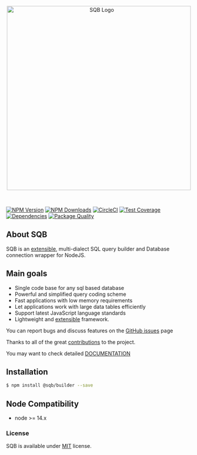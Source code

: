 
<p style="text-align: center;">
  <img src="https://user-images.githubusercontent.com/3836517/32965280-1a2b63ce-cbe7-11e7-8ee1-ba47313503c5.png" width="500px" alt="SQB Logo"/>
</p>

<br>

[![NPM Version][npm-image]][npm-url]
[![NPM Downloads][downloads-image]][downloads-url]
[![CircleCI][circleci-image]][circleci-url]
[![Test Coverage][coveralls-image]][coveralls-url]
[![Dependencies][dependencies-image]][dependencies-url]
[![Package Quality][quality-image]][quality-url]


## About SQB

SQB is an [extensible](./docs/extensions.md), multi-dialect SQL query builder and Database connection wrapper for NodeJS.

## Main goals

- Single code base for any sql based database
- Powerful and simplified query coding scheme
- Fast applications with low memory requirements
- Let applications work with large data tables efficiently
- Support latest JavaScript language standards
- Lightweight and [extensible](./docs/extensions.md) framework. 


You can report bugs and discuss features on the [GitHub issues](https://github.com/sqbjs/sqb/issues) page

Thanks to all of the great [contributions](https://github.com/sqbjs/sqb/graphs/contributors) to the project.

You may want to check detailed [DOCUMENTATION](https://sqbjs.github.io/sqb/)


## Installation

```bash
$ npm install @sqb/builder --save
```

## Node Compatibility

  - node >= 14.x
  
   
### License
SQB is available under [MIT](LICENSE) license.

[npm-image]: https://img.shields.io/npm/v/@sqb/connect.svg
[npm-url]: https://npmjs.org/package/@sqb/connect
[circleci-image]: https://circleci.com/gh/sqbjs/@sqb/connect/tree/master.svg?style=shield
[circleci-url]: https://circleci.com/gh/panates/postgresql-client/tree/master
[coveralls-image]: https://img.shields.io/coveralls/sqbjs/@sqb/builder/master.svg
[coveralls-url]: https://coveralls.io/r/sqbjs/@sqb/builder
[downloads-image]: https://img.shields.io/npm/dm/@sqb/builder.svg
[downloads-url]: https://npmjs.org/package/@sqb/builder
[gitter-image]: https://badges.gitter.im/sqbjs/@sqb/builder.svg
[gitter-url]: https://gitter.im/sqbjs/@sqb/builder?utm_source=badge&utm_medium=badge&utm_campaign=pr-badge&utm_content=badge
[dependencies-image]: https://david-dm.org/sqbjs/@sqb/builder/status.svg
[dependencies-url]:https://david-dm.org/sqbjs/@sqb/builder
[devdependencies-image]: https://david-dm.org/sqbjs/@sqb/builder/dev-status.svg
[devdependencies-url]:https://david-dm.org/sqbjs/@sqb/builder?type=dev
[quality-image]: http://npm.packagequality.com/shield/@sqb/builder.png
[quality-url]: http://packagequality.com/#?package=@sqb/builder
